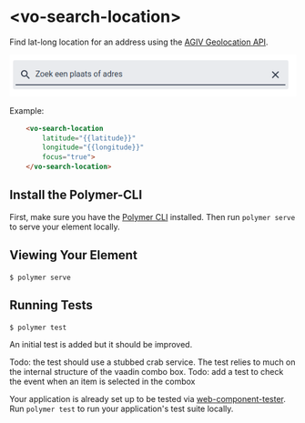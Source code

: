 # \<vo-search-location\>

Find lat-long location for an address using the [AGIV Geolocation API](https://loc.geopunt.be/).

![example](https://github.com/DOV-Vlaanderen/polymer2-vo-search-location/blob/assets/assets/images/vo-search-crab.png?raw=true)

Example:

```html
    <vo-search-location
        latitude="{{latitude}}"
        longitude="{{longitude}}"
        focus="true">
    </vo-search-location>
```

## Install the Polymer-CLI

First, make sure you have the [Polymer CLI](https://www.npmjs.com/package/polymer-cli) installed. Then run `polymer serve` to serve your element locally.

## Viewing Your Element

```
$ polymer serve
```

## Running Tests

```
$ polymer test
```
An initial test is added but it should be improved.

Todo: the test should use a stubbed crab service. The test relies to much on the internal structure of the vaadin combo box.
Todo: add a test to check the event when an item is selected in the combox

Your application is already set up to be tested via [web-component-tester](https://github.com/Polymer/web-component-tester). Run `polymer test` to run your application's test suite locally.
